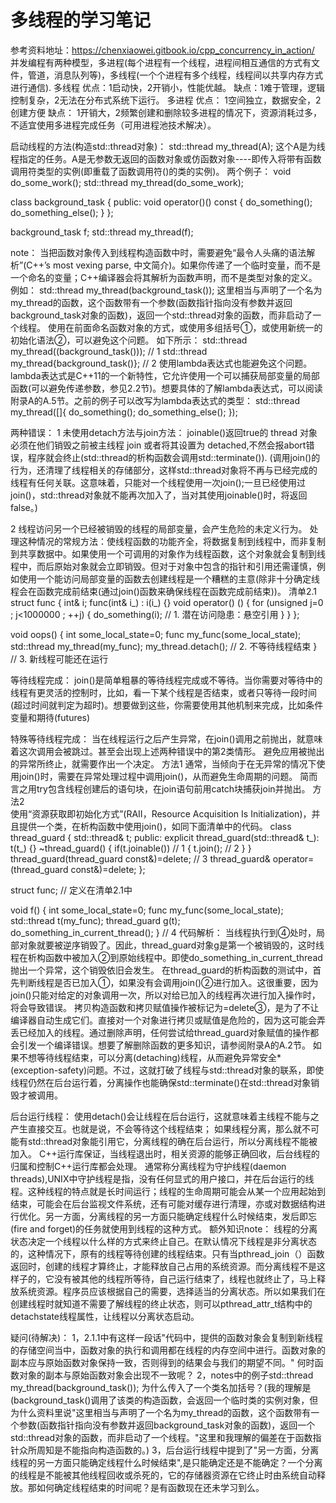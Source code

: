 多线程的学习笔记
==============================
参考资料地址：https://chenxiaowei.gitbook.io/cpp_concurrency_in_action/
并发编程有两种模型，多进程(每个进程有一个线程，进程间相互通信的方式有文件，管道，消息队列等)，多线程(一个个进程有多个线程，线程间以共享内存方式进行通信).
多线程
优点：1启动快，2开销小，性能优越。
缺点：1难于管理，逻辑控制复杂，2无法在分布式系统下运行。
多进程
优点：
1空间独立，数据安全，2创建方便
缺点：
1开销大，2频繁创建和删除较多进程的情况下，资源消耗过多，不适宜使用多进程完成任务（可用进程池技术解决）。

启动线程的方法(构造std::thread对象)：
std::thread my_thread(A);
这个A是为线程指定的任务。A是无参数无返回的函数对象或仿函数对象----即传入将带有函数调用符类型的实例(即重载了函数调用符()的类的实例)。
两个例子：
void do_some_work();
std::thread my_thread(do_some_work);

class background_task
{
public:
  void operator()() const
  {
    do_something();
    do_something_else();
  }
};

background_task f;
std::thread my_thread(f);

note：
当把函数对象传入到线程构造函数中时，需要避免“最令人头痛的语法解析”(C++’s most vexing parse, 中文简介)。如果你传递了一个临时变量，而不是一个命名的变量；C++编译器会将其解析为函数声明，而不是类型对象的定义。
例如：
std::thread my_thread(background_task());
这里相当与声明了一个名为my_thread的函数，这个函数带有一个参数(函数指针指向没有参数并返回background_task对象的函数)，返回一个std::thread对象的函数，而非启动了一个线程。
使用在前面命名函数对象的方式，或使用多组括号①，或使用新统一的初始化语法②，可以避免这个问题。
如下所示：
std::thread my_thread((background_task()));  // 1
std::thread my_thread{background_task()};    // 2
使用lambda表达式也能避免这个问题。lambda表达式是C++11的一个新特性，它允许使用一个可以捕获局部变量的局部函数(可以避免传递参数，参见2.2节)。想要具体的了解lambda表达式，可以阅读附录A的A.5节。之前的例子可以改写为lambda表达式的类型：
std::thread my_thread([]{
  do_something();
  do_something_else();
});

两种错误：
1 未使用detach方法与join方法：
joinable()返回true的 thread 对象必须在他们销毁之前被主线程 join 或者将其设置为 detached,不然会报abort错误，程序就会终止(std::thread的析构函数会调用std::terminate()).
(调用join()的行为，还清理了线程相关的存储部分，这样std::thread对象将不再与已经完成的线程有任何关联。这意味着，只能对一个线程使用一次join();一旦已经使用过join()，std::thread对象就不能再次加入了，当对其使用joinable()时，将返回false。)

2 线程访问另一个已经被销毁的线程的局部变量，会产生危险的未定义行为。
处理这种情况的常规方法：使线程函数的功能齐全，将数据复制到线程中，而非复制到共享数据中。如果使用一个可调用的对象作为线程函数，这个对象就会复制到线程中，而后原始对象就会立即销毁。但对于对象中包含的指针和引用还需谨慎，例如使用一个能访问局部变量的函数去创建线程是一个糟糕的主意(除非十分确定线程会在函数完成前结束(通过join()函数来确保线程在函数完成前结束))。
清单2.1 
struct func
{
  int& i;
  func(int& i_) : i(i_) {}
  void operator() ()
  {
    for (unsigned j=0 ; j<1000000 ; ++j)
    {
      do_something(i);           // 1. 潜在访问隐患：悬空引用
    }
  }
};

void oops()
{
  int some_local_state=0;
  func my_func(some_local_state);
  std::thread my_thread(my_func);
  my_thread.detach();          // 2. 不等待线程结束
}                              // 3. 新线程可能还在运行

等待线程完成：
join()是简单粗暴的等待线程完成或不等待。当你需要对等待中的线程有更灵活的控制时，比如，看一下某个线程是否结束，或者只等待一段时间(超过时间就判定为超时)。想要做到这些，你需要使用其他机制来完成，比如条件变量和期待(futures)

特殊等待线程完成：
当在线程运行之后产生异常，在join()调用之前抛出，就意味着这次调用会被跳过。甚至会出现上述两种错误中的第2类情形。
避免应用被抛出的异常所终止，就需要作出一个决定。
方法1   通常，当倾向于在无异常的情况下使用join()时，需要在异常处理过程中调用join()，从而避免生命周期的问题。
简而言之用try包含线程创建后的语句块，在join语句前用catch块捕获join并抛出。
方法2  
使用“资源获取即初始化方式”(RAII，Resource Acquisition Is Initialization)，并且提供一个类，在析构函数中使用join()，如同下面清单中的代码。
class thread_guard
{
  std::thread& t;
public:
  explicit thread_guard(std::thread& t_):
    t(t_)
  {}
  ~thread_guard()
  {
    if(t.joinable()) // 1
    {
      t.join();      // 2
    }
  }
  thread_guard(thread_guard const&)=delete;   // 3
  thread_guard& operator=(thread_guard const&)=delete;
};

struct func; // 定义在清单2.1中

void f()
{
  int some_local_state=0;
  func my_func(some_local_state);
  std::thread t(my_func);
  thread_guard g(t);
  do_something_in_current_thread();
}    // 4
代码解析：
当线程执行到④处时，局部对象就要被逆序销毁了。因此，thread_guard对象g是第一个被销毁的，这时线程在析构函数中被加入②到原始线程中。即使do_something_in_current_thread抛出一个异常，这个销毁依旧会发生。
在thread_guard的析构函数的测试中，首先判断线程是否已加入①，如果没有会调用join()②进行加入。这很重要，因为join()只能对给定的对象调用一次，所以对给已加入的线程再次进行加入操作时，将会导致错误。
拷贝构造函数和拷贝赋值操作被标记为=delete③，是为了不让编译器自动生成它们。直接对一个对象进行拷贝或赋值是危险的，因为这可能会弄丢已经加入的线程。通过删除声明，任何尝试给thread_guard对象赋值的操作都会引发一个编译错误。想要了解删除函数的更多知识，请参阅附录A的A.2节。
如果不想等待线程结束，可以分离(detaching)线程，从而避免异常安全*(exception-safety)问题。不过，这就打破了线程与std::thread对象的联系，即使线程仍然在后台运行着，分离操作也能确保std::terminate()在std::thread对象销毁才被调用。


后台运行线程：
使用detach()会让线程在后台运行，这就意味着主线程不能与之产生直接交互。也就是说，不会等待这个线程结束；
如果线程分离，那么就不可能有std::thread对象能引用它，分离线程的确在后台运行，所以分离线程不能被加入。
C++运行库保证，当线程退出时，相关资源的能够正确回收，后台线程的归属和控制C++运行库都会处理。
通常称分离线程为守护线程(daemon threads),UNIX中守护线程是指，没有任何显式的用户接口，并在后台运行的线程。这种线程的特点就是长时间运行；线程的生命周期可能会从某一个应用起始到结束，可能会在后台监视文件系统，还有可能对缓存进行清理，亦或对数据结构进行优化。另一方面，分离线程的另一方面只能确定线程什么时候结束，发后即忘(fire and forget)的任务就使用到线程的这种方式。
额外知识note：
线程的分离状态决定一个线程以什么样的方式来终止自己。在默认情况下线程是非分离状态的，这种情况下，原有的线程等待创建的线程结束。只有当pthread_join（）函数返回时，创建的线程才算终止，才能释放自己占用的系统资源。而分离线程不是这样子的，它没有被其他的线程所等待，自己运行结束了，线程也就终止了，马上释放系统资源。程序员应该根据自己的需要，选择适当的分离状态。所以如果我们在创建线程时就知道不需要了解线程的终止状态，则可以pthread_attr_t结构中的detachstate线程属性，让线程以分离状态启动。

疑问(待解决)：
1，2.1.1中有这样一段话"代码中，提供的函数对象会复制到新线程的存储空间当中，函数对象的执行和调用都在线程的内存空间中进行。函数对象的副本应与原始函数对象保持一致，否则得到的结果会与我们的期望不同。" 何时函数对象的副本与原始函数对象会出现不一致呢？
2，notes中的例子std::thread my_thread(background_task());
为什么传入了一个类名加括号？(我的理解是(background_task()调用了该类的构造函数，会返回一个临时类的实例对象，但为什么资料里说"这里相当与声明了一个名为my_thread的函数，这个函数带有一个参数(函数指针指向没有参数并返回background_task对象的函数)，返回一个std::thread对象的函数，而非启动了一个线程。"这里和我理解的偏差在于函数指针众所周知是不能指向构造函数的。)
3，后台运行线程中提到了"另一方面，分离线程的另一方面只能确定线程什么时候结束",是只能确定还是不能确定？一个分离的线程是不能被其他线程回收或杀死的，它的存储器资源在它终止时由系统自动释放。那如何确定线程结束的时间呢？是有函数现在还未学习到么。